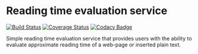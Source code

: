 Reading time evaluation service
==========================================

[![Build Status](https://travis-ci.org/vald-phoenix/reading-time.svg?branch=master)](https://travis-ci.org/vald-phoenix/reading-time?branch=master)
[![Coverage Status](https://coveralls.io/repos/github/vald-phoenix/reading-time/badge.svg?branch=master)](https://coveralls.io/github/vald-phoenix/reading-time?branch=master)
[![Codacy Badge](https://api.codacy.com/project/badge/Grade/b3e2b62e784f472b8095384ee907cc33)](https://www.codacy.com/app/vald-phoenix/reading-time?utm_source=github.com&amp;utm_medium=referral&amp;utm_content=vald-phoenix/reading-time&amp;utm_campaign=Badge_Grade)

Simple reading time evaluation service that provides users with the ability to evaluate approximate reading time of a web-page or inserted plain text.
